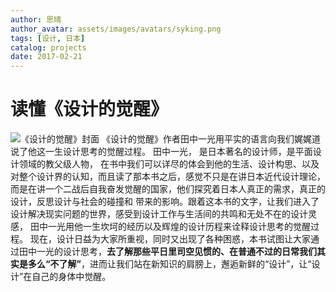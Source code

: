 ```yaml
---
author: 思晴
author_avatar: assets/images/avatars/syking.png
tags: [设计, 日本]
catalog: projects
date: 2017-02-21
---
```

# 读懂《设计的觉醒》

![《设计的觉醒》封面](http://upload-images.jianshu.io/upload_images/2448478-ddc0d3552a45a518.jpg?imageMogr2/auto-orient/strip%7CimageView2/2/w/1240)
《设计的觉醒》作者田中一光用平实的语言向我们娓娓道说了他这一生设计思考的觉醒过程。 田中一光， 是日本著名的设计师，是平面设计领域的教父级人物， 在书中我们可以详尽的体会到他的生活、设计构思、以及对整个设计界的认知，而且读了那本书之后，感觉不只是在讲日本近代设计理论，而是在讲一个二战后自我奋发觉醒的国家，他们探究着日本人真正的需求，真正的设计，反思设计与社会的碰撞和 带来的影响。跟着这本书的文字，让我们进入了设计解决现实问题的世界，感受到设计工作与生活间的共鸣和无处不在的设计灵感， 田中一光用他一生坎坷的经历以及辉煌的设计历程来诠释设计思考的觉醒过程。
 现在，设计日益为大家所重视，同时又出现了各种困惑，本书试图让大家通过田中一光的设计思考，**去了解那些平日里司空见惯的、在普通不过的日常我们其实是多么“不了解”**，进而让我们站在新知识的肩膀上，邂逅新鲜的“设计”，让“设计”在自己的身体中觉醒。